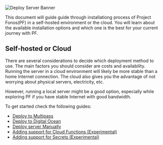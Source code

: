 ![Deploy Server Banner](https://raw.githubusercontent.com/fonoster/fonos/main/docs/assets/images/deploy_banner.png)

This document will guide guide through installationg process of Project Fonos(PF) in a self-hosted environment or the cloud. You will learn about the available installation options and which one is the best for your current journey with PF.

## Self-hosted or Cloud

There are several considerations to decide which deployment method to use. The main factors you should consider are costs and availability. Running the server in a cloud environment will likely be more stable than a home Internet connection. The cloud also gives you the advantage of not worrying about physical servers, electricity, etc.

However, running a local server might be a good option, especially while exploring PF if you have stable Internet with good bandwidth.

To get started check the following guides:

- [Deploy to Multipass](./deploy-to-multipass.md)
- [Deploy to Digital Ocean](./deploy-to-digitalocean.md)
- [Deploy server Manually](./deploy-server-manually.md)
- [Adding support for Cloud Functions (Experimental)](./adding_support_for_functions.md)
- [Adding support for Secrets (Experimental)](./adding_support_for_secrets.md)
